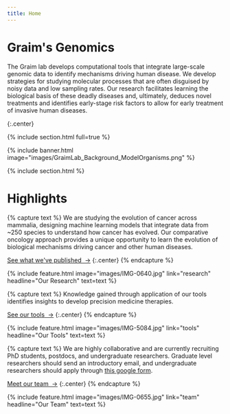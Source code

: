 ```yaml
---
title: Home
---
```


# Graim's Genomics
The Graim lab develops computational tools that integrate large-scale genomic data to identify mechanisms driving human disease. 
We develop strategies for studying molecular processes that are often disguised by noisy data and low sampling rates. 
Our research facilitates learning the biological basis of these deadly diseases and, ultimately, deduces novel treatments and identifies early-stage risk factors to allow for early treatment of invasive human diseases.


{:.center}

{% include section.html full=true %}

{% include banner.html image="images/GraimLab_Background_ModelOrganisms.png" %}
<!-- {% include banner.html image="images/banner.jpg" %} -->

{% include section.html %}

# Highlights

{% capture text %}
We are studying the evolution of cancer across mammalia, designing machine learning models that integrate data from ~250 species to understand how cancer has evolved. Our comparative oncology approach provides a unique opportunity to learn the evolution of biological mechanisms driving cancer and other human diseases. 

[See what we've published &nbsp;→](research)
{:.center}
{% endcapture %}

{%
  include feature.html
  image="images/IMG-0640.jpg"
  link="research"
  headline="Our Research"
  text=text
%}

{% capture text %}
Knowledge gained through application of our tools identifies insights to develop precision medicine therapies.

[See our tools &nbsp;→](tools)
{:.center}
{% endcapture %}


{%
  include feature.html
  image="images/IMG-5084.jpg"
  link="tools"
  headline="Our Tools"
  text=text
%}

{% capture text %}
We are highly collaborative and are currently recruiting PhD students, postdocs, and undergraduate researchers. Graduate level researchers should send an introductory email, and undergraduate researchers should apply through [this google form](https://docs.google.com/forms/d/e/1FAIpQLSfVRt82UDINJlIHZn858qKjeD8qR4kIAMq85jNibOfhf0Vy_g/viewform?usp=sf_link).

[Meet our team &nbsp;→](team)
{:.center}
{% endcapture %}

{%
  include feature.html
  image="images/IMG-0655.jpg"
  link="team"
  headline="Our Team"
  text=text
%}
